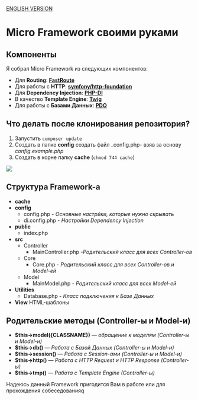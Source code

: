 [ENGLISH VERSION](https://github.com/xryst/zorge/blob/master/README.md)

# Micro Framework своими руками

## Компоненты

Я собрал Micro Framework из следующих компонентов:
* Для **Routing**: [**FastRoute**](https://github.com/nikic/FastRoute)
* Для работы с **HTTP**: [**symfony/http-foundation**](https://github.com/symfony/http-foundation)
* Для **Dependency Injection**: [**PHP-DI**](https://github.com/PHP-DI/PHP-DI)
* В качество **Template Engine**: [**Twig**](https://github.com/twigphp/Twig)
* Для работы с **Базами Данных**: [**PDO**](https://www.php.net/manual/en/book.pdo.php)

## Что делать после клонирования репозитория?

1. Запустить `composer update`
2. Создать в папке **config** создать файл _config.php- взяв за основу _config.example.php_
3. Создать в корне папку **cache** (`chmod 744 cache`)

![](https://miro.medium.com/max/700/1*JwJspWRLr_jPv9yvyBd1lA.png)

## Структура Framework-а

* **cache**
* **config**
  * config.php - _Основные настрйки, которые нужно скрывать_
  * di.config.php - _Настройки Dependency Injection_
* **public**
  * index.php
* **src**
  * Controller
    * MainController.php -_Родительский класс для всех Controller-ов_
  * Core
    * Core.php - _Родительский класс для всех Controller-ов и Model-ей_
  * Model
    * MainModel.php - _Родительский класс для всех Model-ей_
* **Utilities**
  * Database.php - _Класс подключения к Базе Данных_
* **View** HTML-шаблоны

## Родительские методы (Controller-ы и Model-и)
* **$this->model({CLASSNAME})** — _обращение к моделям (Controller-ы и Model-и)_
* **$this->db()** — _Работа с Базой Данных (Controller-ы и Model-и)_
* **$this->session()** — _Работа с Session-ами (Controller-ы и Model-и)_
* **$this->http()** — _Работа с HTTP Request и HTTP Response (Controller-ы)_
* **$this->tmp()** — _Работа с Template Engine (Controller-ы)_

Надеюсь данный Framework пригодится Вам в работе или для прохождения собеседованияq